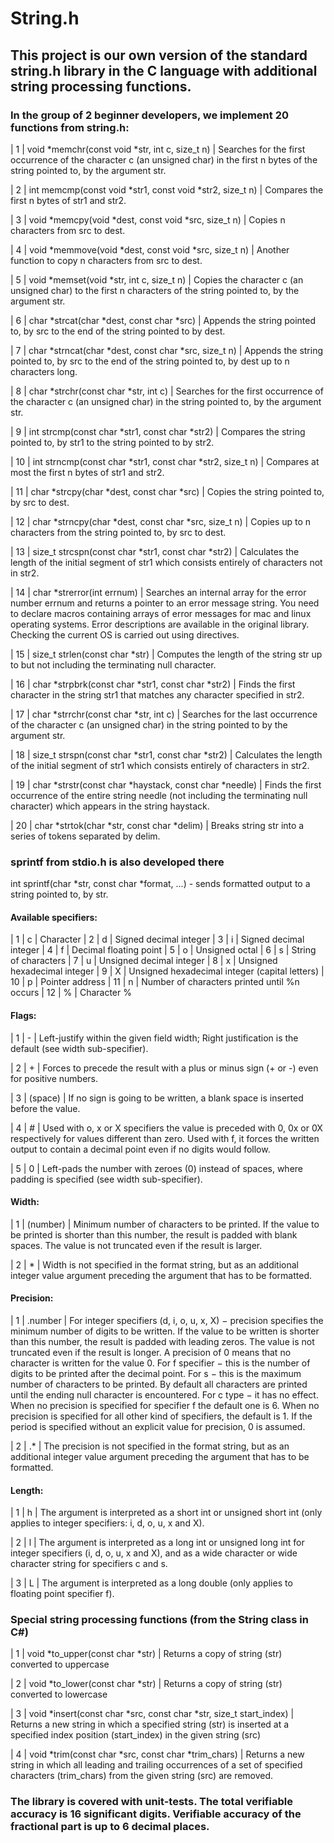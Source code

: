 # String.h
## This project is our own version of the standard string.h library in the C language with additional string processing functions. 

### In the group of 2 beginner developers, we implement 20 functions from string.h:

| 1 | void *memchr(const void *str, int c, size_t n) | Searches for the first occurrence of the character c (an unsigned char) in the first n bytes of the string pointed to, by the argument str.

| 2 | int memcmp(const void *str1, const void *str2, size_t n) | Compares the first n bytes of str1 and str2.

| 3 | void *memcpy(void *dest, const void *src, size_t n) | Copies n characters from src to dest.

| 4 | void *memmove(void *dest, const void *src, size_t n) | Another function to copy n characters from src to dest.

| 5 | void *memset(void *str, int c, size_t n) | Copies the character c (an unsigned char) to the first n characters of the string pointed to, by the argument str.

| 6 | char *strcat(char *dest, const char *src) | Appends the string pointed to, by src to the end of the string pointed to by dest.

| 7 | char *strncat(char *dest, const char *src, size_t n) | Appends the string pointed to, by src to the end of the string pointed to, by dest up to n characters long.

| 8	| char *strchr(const char *str, int c) | Searches for the first occurrence of the character c (an unsigned char) in the string pointed to, by the argument str.

| 9 | int strcmp(const char *str1, const char *str2) | Compares the string pointed to, by str1 to the string pointed to by str2.

| 10 | int strncmp(const char *str1, const char *str2, size_t n) | Compares at most the first n bytes of str1 and str2.

| 11 | char *strcpy(char *dest, const char *src) | Copies the string pointed to, by src to dest.

| 12 | char *strncpy(char *dest, const char *src, size_t n) | Copies up to n characters from the string pointed to, by src to dest.

| 13 | size_t strcspn(const char *str1, const char *str2) | Calculates the length of the initial segment of str1 which consists entirely of characters not in str2.

| 14 | char *strerror(int errnum) | Searches an internal array for the error number errnum and returns a pointer to an error message string. You need to declare macros containing arrays of error messages for mac and linux operating systems. Error descriptions are available in the original library. Checking the current OS is carried out using directives.

| 15 | size_t strlen(const char *str) | Computes the length of the string str up to but not including the terminating null character.

| 16 | char *strpbrk(const char *str1, const char *str2) | Finds the first character in the string str1 that matches any character specified in str2.

| 17 | char *strrchr(const char *str, int c) | Searches for the last occurrence of the character c (an unsigned char) in the string pointed to by the argument str.

| 18 | size_t strspn(const char *str1, const char *str2) | Calculates the length of the initial segment of str1 which consists entirely of characters in str2.

| 19 | char *strstr(const char *haystack, const char *needle) | Finds the first occurrence of the entire string needle (not including the terminating null character) which appears in the string haystack.

| 20 | char *strtok(char *str, const char *delim) | Breaks string str into a series of tokens separated by delim.

### sprintf from stdio.h is also developed there

int sprintf(char *str, const char *format, ...) - sends formatted output to a string pointed to, by str.

#### Available specifiers:

| 1  | c | Character
| 2  | d | Signed decimal integer
| 3  | i | Signed decimal integer
| 4  | f | Decimal floating point
| 5  | o | Unsigned octal
| 6  | s | String of characters
| 7  | u | Unsigned decimal integer
| 8  | x | Unsigned hexadecimal integer
| 9  | X | Unsigned hexadecimal integer (capital letters)
| 10 | p | Pointer address
| 11 | n | Number of characters printed until %n occurs
| 12 | % | Character %

#### Flags:

| 1 |    -    | Left-justify within the given field width; Right justification is the default (see width sub-specifier).

| 2 |    +    | Forces to precede the result with a plus or minus sign (+ or -) even for positive numbers.

| 3 | (space) | If no sign is going to be written, a blank space is inserted before the value.

| 4 |    #    | Used with o, x or X specifiers the value is preceded with 0, 0x or 0X respectively for values different than zero. Used with f, it forces the written output to contain a decimal point even if no digits would follow.

| 5 |    0    | Left-pads the number with zeroes (0) instead of spaces, where padding is specified (see width sub-specifier).

#### Width:

| 1	| (number) | Minimum number of characters to be printed. If the value to be printed is shorter than this number, the result is padded with blank spaces. The value is not truncated even if the result is larger.

| 2 |     *    | Width is not specified in the format string, but as an additional integer value argument preceding the argument that has to be formatted.

#### Precision:

| 1	| .number | For integer specifiers (d, i, o, u, x, X) − precision specifies the minimum number of digits to be written. If the value to be written is shorter than this number, the result is padded with leading zeros. The value is not truncated even if the result is longer. A precision of 0 means that no character is written for the value 0. For f specifier − this is the number of digits to be printed after the decimal point. For s − this is the maximum number of characters to be printed. By default all characters are printed until the ending null character is encountered. For c type − it has no effect. When no precision is specified for specifier f the default one is 6. When no precision is specified for all other kind of specifiers, the default is 1. If the period is specified without an explicit value for precision, 0 is assumed.

| 2	|   .*    | The precision is not specified in the format string, but as an additional integer value argument preceding the argument that has to be formatted.

#### Length:

| 1 | h | The argument is interpreted as a short int or unsigned short int (only applies to integer specifiers: i, d, o, u, x and X).

| 2 | l | The argument is interpreted as a long int or unsigned long int for integer specifiers (i, d, o, u, x and X), and as a wide character or wide character string for specifiers c and s.

| 3 | L | The argument is interpreted as a long double (only applies to floating point specifier f).

### Special string processing functions (from the String class in C#)

| 1 | void *to_upper(const char *str) | Returns a copy of string (str) converted to uppercase

| 2 | void *to_lower(const char *str) | Returns a copy of string (str) converted to lowercase

| 3 | void *insert(const char *src, const char *str, size_t start_index) | Returns a new string in which a specified string (str) is inserted at a specified index position (start_index) in the given string (src)

| 4 | void *trim(const char *src, const char *trim_chars) | Returns a new string in which all leading and trailing occurrences of a set of specified characters (trim_chars) from the given string (src) are removed.

### The library is covered with unit-tests. The total verifiable accuracy is 16 significant digits. Verifiable accuracy of the fractional part is up to 6 decimal places.
